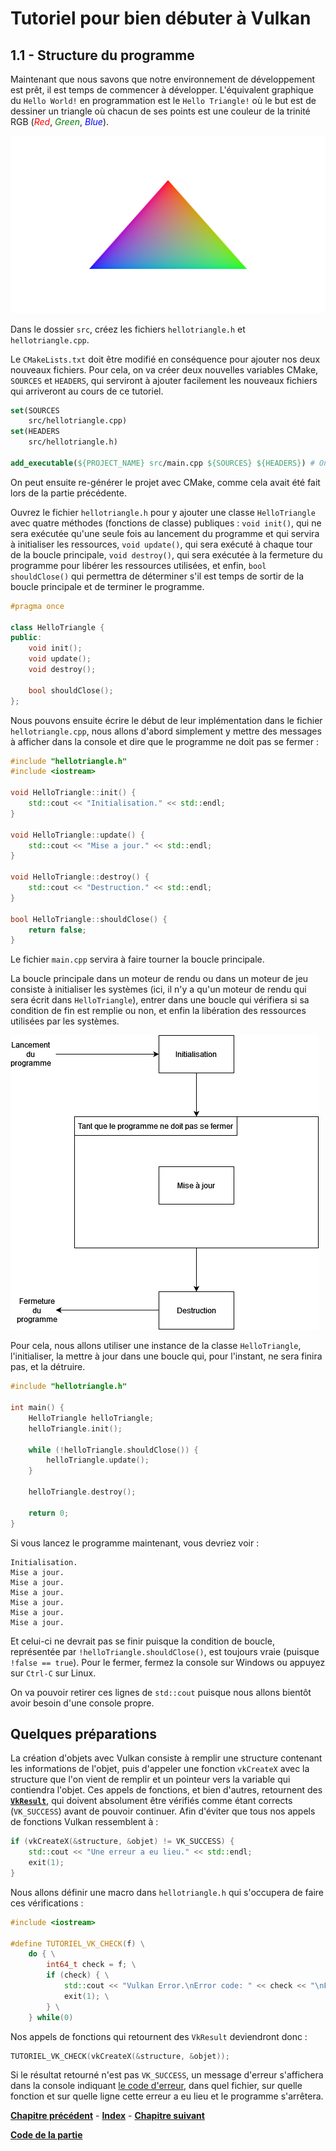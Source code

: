 # Tutoriel pour bien débuter à Vulkan
## 1.1 - Structure du programme

Maintenant que nous savons que notre environnement de développement est prêt, il est temps de commencer à développer. L'équivalent graphique du ``Hello World!`` en programmation est le ``Hello Triangle!`` où le but est de dessiner un triangle où chacun de ses points est une couleur de la trinité RGB (<span style="color:red">*Red*</span>, <span style="color:green">*Green*</span>, <span style="color:blue">*Blue*</span>).

![Hello Triangle!](images/triangle.png)

Dans le dossier ``src``, créez les fichiers ``hellotriangle.h`` et ``hellotriangle.cpp``.

Le ``CMakeLists.txt`` doit être modifié en conséquence pour ajouter nos deux nouveaux fichiers. Pour cela, on va créer deux nouvelles variables CMake, ``SOURCES`` et ``HEADERS``, qui serviront à ajouter facilement les nouveaux fichiers qui arriveront au cours de ce tutoriel.

```CMake
set(SOURCES
	src/hellotriangle.cpp)
set(HEADERS
	src/hellotriangle.h)

add_executable(${PROJECT_NAME} src/main.cpp ${SOURCES} ${HEADERS}) # On va vouloir créer un exécutable du même nom que le projet et avec les fichiers du dossier src
```

On peut ensuite re-générer le projet avec CMake, comme cela avait été fait lors de la partie précédente.

Ouvrez le fichier ``hellotriangle.h`` pour y ajouter une classe ``HelloTriangle`` avec quatre méthodes (fonctions de classe) publiques : ``void init()``, qui ne sera exécutée qu'une seule fois au lancement du programme et qui servira à initialiser les ressources, ``void update()``, qui sera exécuté à chaque tour de la boucle principale, ``void destroy()``, qui sera exécutée à la fermeture du programme pour libérer les ressources utilisées, et enfin, ``bool shouldClose()`` qui permettra de déterminer s'il est temps de sortir de la boucle principale et de terminer le programme.

```CPP
#pragma once

class HelloTriangle {
public:
	void init();
	void update();
	void destroy();

	bool shouldClose();
};
```

Nous pouvons ensuite écrire le début de leur implémentation dans le fichier ``hellotriangle.cpp``, nous allons d'abord simplement y mettre des messages à afficher dans la console et dire que le programme ne doit pas se fermer :

```CPP
#include "hellotriangle.h"
#include <iostream>

void HelloTriangle::init() {
	std::cout << "Initialisation." << std::endl;
}

void HelloTriangle::update() {
	std::cout << "Mise a jour." << std::endl;
}

void HelloTriangle::destroy() {
	std::cout << "Destruction." << std::endl;
}

bool HelloTriangle::shouldClose() {
	return false;
}
```

Le fichier ``main.cpp`` servira à faire tourner la boucle principale.

La boucle principale dans un moteur de rendu ou dans un moteur de jeu consiste à initialiser les systèmes (ici, il n'y a qu'un moteur de rendu qui sera écrit dans ``HelloTriangle``), entrer dans une boucle qui vérifiera si sa condition de fin est remplie ou non, et enfin la libération des ressources utilisées par les systèmes.

![Boucle principale](images/boucle_principale.png)

Pour cela, nous allons utiliser une instance de la classe ``HelloTriangle``, l'initialiser, la mettre à jour dans une boucle qui, pour l'instant, ne sera finira pas, et la détruire.

```CPP
#include "hellotriangle.h"

int main() {
	HelloTriangle helloTriangle;
	helloTriangle.init();

	while (!helloTriangle.shouldClose()) {
		helloTriangle.update();
	}

	helloTriangle.destroy();

	return 0;
}
```

Si vous lancez le programme maintenant, vous devriez voir :

```
Initialisation.
Mise a jour.
Mise a jour.
Mise a jour.
Mise a jour.
Mise a jour.
Mise a jour.
```

Et celui-ci ne devrait pas se finir puisque la condition de boucle, représentée par ``!helloTriangle.shouldClose()``, est toujours vraie (puisque ``!false == true``). Pour le fermer, fermez la console sur Windows ou appuyez sur ``Ctrl-C`` sur Linux.

On va pouvoir retirer ces lignes de ``std::cout`` puisque nous allons bientôt avoir besoin d'une console propre.

## Quelques préparations
La création d'objets avec Vulkan consiste à remplir une structure contenant les informations de l'objet, puis d'appeler une fonction ``vkCreateX`` avec la structure que l'on vient de remplir et un pointeur vers la variable qui contiendra l'objet. Ces appels de fonctions, et bien d'autres, retournent des [**``VkResult``**](https://registry.khronos.org/vulkan/specs/1.3-extensions/man/html/VkResult.html), qui doivent absolument être vérifiés comme étant corrects (``VK_SUCCESS``) avant de pouvoir continuer. Afin d'éviter que tous nos appels de fonctions Vulkan ressemblent à :

```CPP
if (vkCreateX(&structure, &objet) != VK_SUCCESS) {
	std::cout << "Une erreur a eu lieu." << std::endl;
	exit(1);
}
```

Nous allons définir une macro dans ``hellotriangle.h`` qui s'occupera de faire ces vérifications :

```CPP
#include <iostream>

#define TUTORIEL_VK_CHECK(f) \
	do { \
		int64_t check = f; \
		if (check) { \
			std::cout << "Vulkan Error.\nError code: " << check << "\nFile: " << __FILE__ << "\nFunction: " << #f << "\nLine: " << __LINE__ << std::endl; \
			exit(1); \
		} \
	} while(0)
```

Nos appels de fonctions qui retournent des ``VkResult`` deviendront donc :

```CPP
TUTORIEL_VK_CHECK(vkCreateX(&structure, &objet));
```

Si le résultat retourné n'est pas ``VK_SUCCESS``, un message d'erreur s'affichera dans la console indiquant [le code d'erreur](https://registry.khronos.org/vulkan/specs/1.3-extensions/man/html/VkResult.html), dans quel fichier, sur quelle fonction et sur quelle ligne cette erreur a eu lieu et le programme s'arrêtera.

[**Chapitre précédent**](../partie0/3.md) - [**Index**](../index.md) - [**Chapitre suivant**](2.md)

[**Code de la partie**](https://github.com/ZaOniRinku/TutorielVulkanFR/tree/partie1)